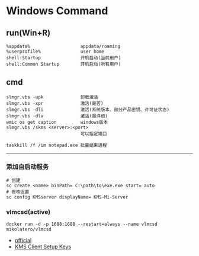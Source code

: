 # Windows Command

## run(Win+R)

    %appdata%                   appdata/roaming
    %userprofile%               user home
    shell:Startup               开机启动(当前用户)
    shell:Common Startup        开机启动(所有用户)

## cmd

    slmgr.vbs -upk              卸载激活
    slmgr.vbs -xpr              激活(是否)
    slmgr.vbs -dli              激活(系统版本、部分产品密钥、许可证状态)
    slmgr.vbs -dlv              激活(最详细)
    wmic os get caption         windows版本
    slmgr.vbs /skms <server>:<port>
                                可以指定端口
    
    taskkill /f /im notepad.exe 批量结束进程

---

### 添加自启动服务

    # 创建
    sc create <name> binPath= C:\path\to\exe.exe start= auto
    # 修改设置
    sc config KMSserver displayName= KMS-Mi-Server

### vlmcsd(active)

    docker run -d -p 1688:1688 --restart=always --name vlmcsd mikolatero/vlmcsd

- [official](http://wind4.github.io/vlmcsd/)
- [KMS Client Setup Keys](https://docs.microsoft.com/zh-cn/previous-versions/windows/it-pro/windows-server-2012-R2-and-2012/jj612867(v=ws.11))
